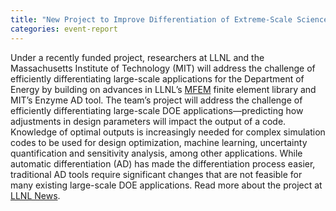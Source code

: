 ```yaml
---
title: "New Project to Improve Differentiation of Extreme-Scale Science Applications"
categories: event-report
---
```


Under a recently funded project, researchers at LLNL and the Massachusetts Institute of Technology (MIT) will address the challenge of efficiently differentiating large-scale applications for the Department of Energy by building on advances in LLNL’s [MFEM](https://mfem.org/) finite element library and MIT’s Enzyme AD tool. The team’s project will address the challenge of efficiently differentiating large-scale DOE applications—predicting how adjustments in design parameters will impact the output of a code. Knowledge of optimal outputs is increasingly needed for complex simulation codes to be used for design optimization, machine learning, uncertainty quantification and sensitivity analysis, among other applications. While automatic differentiation (AD) has made the differentiation process easier, traditional AD tools require significant changes that are not feasible for many existing large-scale DOE applications. Read more about the project at [LLNL News](https://www.llnl.gov/article/49091/doe-funds-llnl-project-improve-differentiation-extreme-scale-science-applications).
